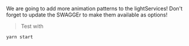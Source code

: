 We are going to add more animation patterns to the lightServices!
Don't forget to update the SWAGGEr to make them available as options!

> Test with
```
yarn start
```
